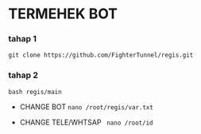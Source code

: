 # TERMEHEK BOT
### tahap 1
```git clone https://github.com/FighterTunnel/regis.git```

### tahap 2
```bash regis/main```


- CHANGE BOT
``` nano /root/regis/var.txt ```
 
- CHANGE TELE/WHTSAP
 ``` nano /root/id```
